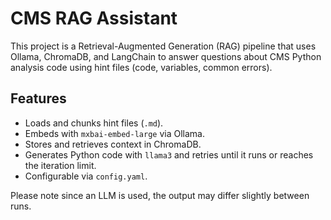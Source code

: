 # CMS RAG Assistant

This project is a Retrieval-Augmented Generation (RAG) pipeline that uses Ollama, ChromaDB, and LangChain to answer questions about CMS Python analysis code using hint files (code, variables, common errors).

## Features
- Loads and chunks hint files (`.md`).
- Embeds with `mxbai-embed-large` via Ollama.
- Stores and retrieves context in ChromaDB.
- Generates Python code with `llama3` and retries until it runs or reaches the iteration limit.
- Configurable via `config.yaml`.

Please note since an LLM is used, the output may differ slightly between runs.

